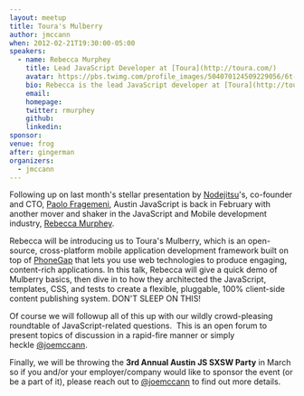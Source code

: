```yaml
---
layout: meetup
title: Toura's Mulberry
author: jmccann
when: 2012-02-21T19:30:00-05:00
speakers:
  - name: Rebecca Murphey
    title: Lead JavaScript Developer at [Toura](http://toura.com/)
    avatar: https://pbs.twimg.com/profile_images/504070124509229056/6t-MUDgL_400x400.jpeg
    bio: Rebecca is the lead JavaScript developer at [Toura](http://toura.com) and the lead architect of [Mulberry](http://mulberry.toura.com/), Toura's open-source mobile development framework. She's also a co-founder of the epic [TXJS](http://texasjavascript.com) and the author of [jQuery Fundamentals](http://jqfundamentals.com/). On top of all of that, Rebecca speaks and writes frequently about patterns for organizing large JavaScript applications.
    email:
    homepage:
    twitter: rmurphey
    github:
    linkedin:
sponsor:
venue: frog
after: gingerman
organizers:
  - jmccann
---
```


Following up on last month's stellar presentation by [Nodejitsu][1]'s, co-founder and CTO, [Paolo Fragemeni][2], Austin JavaScript is back in February with another mover and shaker in the JavaScript and Mobile development industry, [Rebecca Murphey][3].

Rebecca will be introducing us to Toura's Mulberry, which is an open-source, cross-platform mobile application development framework built on top of [PhoneGap][8] that lets you use web technologies to produce engaging, content-rich applications. In this talk, Rebecca will give a quick demo of Mulberry basics, then dive in to how they architected the JavaScript, templates, CSS, and tests to create a flexible, pluggable, 100% client-side content publishing system. DON'T SLEEP ON THIS!

Of course we will followup all of this up with our wildly crowd-pleasing roundtable of JavaScript-related questions.  This is an open forum to present topics of discussion in a rapid-fire manner or simply heckle [@joemccann][9].

Finally, we will be throwing the **3rd Annual Austin JS SXSW Party** in March so if you and/or your employer/company would like to sponsor the event (or be a part of it), please reach out to [@joemccann][9] to find out more details.

[1]: http://jit.su
[2]: http://twitter.com/hij1nx
[3]: http://twitter.com/rmurphey
[8]: http://phonegap.com
[9]: http://twitter.com/joemccann
